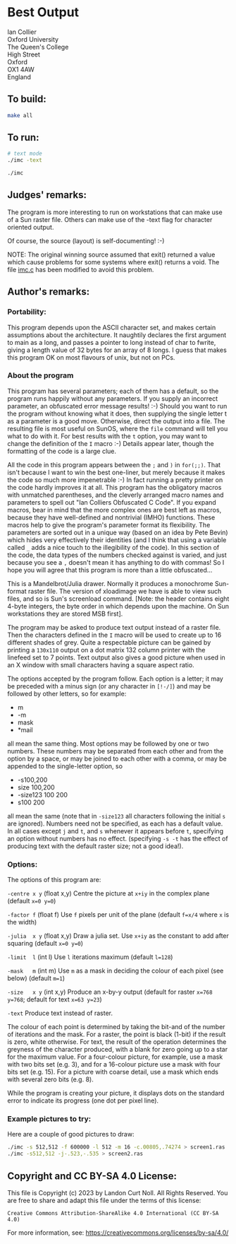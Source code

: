 # Best Output

Ian Collier  
Oxford University  
The Queen's College  
High Street  
Oxford  
OX1 4AW  
England  

## To build:

```sh
make all
```

## To run:

```sh
# text mode
./imc -text

./imc 
```

## Judges' remarks:

The program is more interesting to run on workstations that can make use of a
Sun raster file.  Others can make use of the -text flag for character oriented
output.

Of course, the source (layout) is self-documenting!  :-)

NOTE: The original winning source assumed that exit() returned a value which cause
problems for some systems where exit() returns a void.  The file [imc.c](imc.c) has been
modified to avoid this problem.

## Author's remarks:

### Portability:

This program depends upon the ASCII character set, and makes certain
assumptions about the architecture. It naughtily declares the first
argument to main as a long, and passes a pointer to long instead of char
to fwrite, giving a length value of 32 bytes for an array of 8 longs. I
guess that makes this program OK on most flavours of unix, but not on
PCs.

### About the program

This program has several parameters; each of them has a default, so the
program runs happily without any parameters. If you supply an incorrect
parameter, an obfuscated error message results! :-) Should you want to
run the program without knowing what it does, then supplying the single
letter t as a parameter is a good move. Otherwise, direct the output
into a file. The resulting file is most useful on SunOS, where the
`file` command will tell you what to do with it. For best results with
the `t` option, you may want to change the definition of the `I` macro :-)
Details appear later, though the formatting of the code is a large clue.

All the code in this program appears between the `;` and `)` in
`for(;;)`. That isn't because I want to win the best one-liner, but
merely because it makes the code so much more impenetrable :-) In fact
running a pretty printer on the code hardly improves it at all. This
program has the obligatory macros with unmatched parentheses, and the
cleverly arranged macro names and parameters to spell out "Ian Colliers
Obfuscated C Code". If you expand macros, bear in mind that the more
complex ones are best left as macros, because they have well-defined and
nontrivial (IMHO) functions. These macros help to give the program's
parameter format its flexibility. The parameters are sorted out in a
unique way (based on an idea by Pete Bevin) which hides very effectively
their identities (and I think that using a variable called `_` adds a nice
touch to the illegibility of the code). In this section of the code, the
data types of the numbers checked against is varied, and just because
you see a `,` doesn't mean it has anything to do with commas! So I hope
you will agree that this program is more than a little obfuscated...

This is a Mandelbrot/Julia drawer. Normally it produces a monochrome
Sun-format raster file. The version of xloadimage we have is able to
view such files, and so is Sun's screenload command. [Note: the header
contains eight 4-byte integers, the byte order in which depends upon the
machine. On Sun workstations they are stored MSB first].

The program may be asked to produce text output instead of a raster
file. Then the characters defined in the `I` macro will be used to create
up to 16 different shades of grey. Quite a respectable picture can be
gained by printing a `130x110` output on a dot matrix 132 column printer
with the linefeed set to 7 points. Text output also gives a good picture
when used in an X window with small characters having a square aspect
ratio.

The options accepted by the program follow. Each option is a letter; it
may be preceded with a minus sign (or any character in `[!-/]`) and may be
followed by other letters, so for example:


- m
- \-m
- mask
- \*mail


all mean the same thing. Most options may be followed by one or two
numbers. These numbers may be separated from each other and from the
option by a space, or may be joined to each other with a comma, or may
be appended to the single-letter option, so

- \-s100,200
- size 100,200
- \-size123 100 200
- s100 200

all mean the same (note that in `-size123` all characters following the
initial `s` are ignored). Numbers need not be specified, as each has a
default value. In all cases except `j` and `t`, and `s` whenever it
appears before `t`, specifying an option without numbers has no effect.
(specifying `-s -t` has the effect of producing text with the default
raster size; not a good idea!).

### Options:

The options of this program are:

`-centre x y`  (float x,y) Centre the picture at `x+iy` in the complex
			 plane (default `x=0 y=0`)


`-factor f`    (float f)   Use `f` pixels per unit of the plane (default
			 `f=x/4` where `x` is the width)


`-julia  x y`  (float x,y) Draw a julia set. Use `x+iy` as the constant
			 to add after squaring (default `x=0 y=0`)

`-limit  l`    (int l)     Use `l` iterations maximum (default `l=128`)

`-mask   m`    (int m)     Use `m` as a mask in deciding the colour of each
			 pixel (see below) (default `m=1`)

`-size   x y`  (int x,y)   Produce an x-by-y output (default for raster
			 `x=768 y=768`; default for text `x=63 y=23`)

`-text`                    Produce text instead of raster.

The colour of each point is determined by taking the bit-and of the
number of iterations and the mask. For a raster, the point is black
(1-bit) if the result is zero, white otherwise. For text, the result of
the operation determines the greyness of the character produced, with a
blank for zero going up to a star for the maximum value. For a
four-colour picture, for example, use a mask with two bits set (e.g. 3),
and for a 16-colour picture use a mask with four bits set (e.g. 15). For
a picture with coarse detail, use a mask which ends with several zero
bits (e.g. 8).

While the program is creating your picture, it displays dots on the
standard error to indicate its progress (one dot per pixel line).

### Example pictures to try:

Here are a couple of good pictures to draw:

```sh
./imc -s 512,512 -f 600000 -l 512 -m 16 -c.00805,.74274 > screen1.ras
./imc -s512,512 -j-.523,-.535 > screen2.ras
```

## Copyright and CC BY-SA 4.0 License:

This file is Copyright (c) 2023 by Landon Curt Noll.  All Rights Reserved.
You are free to share and adapt this file under the terms of this license:

    Creative Commons Attribution-ShareAlike 4.0 International (CC BY-SA 4.0)

For more information, see: https://creativecommons.org/licenses/by-sa/4.0/
